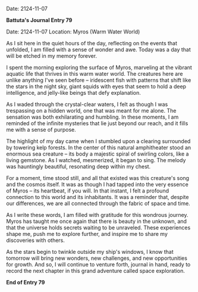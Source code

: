 Date: 2124-11-07

**Battuta's Journal Entry 79**

Date: 2124-11-07
Location: Myros (Warm Water World)

As I sit here in the quiet hours of the day, reflecting on the events that unfolded, I am filled with a sense of wonder and awe. Today was a day that will be etched in my memory forever.

I spent the morning exploring the surface of Myros, marveling at the vibrant aquatic life that thrives in this warm water world. The creatures here are unlike anything I've seen before – iridescent fish with patterns that shift like the stars in the night sky, giant squids with eyes that seem to hold a deep intelligence, and jelly-like beings that defy explanation.

As I waded through the crystal-clear waters, I felt as though I was trespassing on a hidden world, one that was meant for me alone. The sensation was both exhilarating and humbling. In these moments, I am reminded of the infinite mysteries that lie just beyond our reach, and it fills me with a sense of purpose.

The highlight of my day came when I stumbled upon a clearing surrounded by towering kelp forests. In the center of this natural amphitheater stood an enormous sea creature – its body a majestic spiral of swirling colors, like a living gemstone. As I watched, mesmerized, it began to sing. The melody was hauntingly beautiful, resonating deep within my chest.

For a moment, time stood still, and all that existed was this creature's song and the cosmos itself. It was as though I had tapped into the very essence of Myros – its heartbeat, if you will. In that instant, I felt a profound connection to this world and its inhabitants. It was a reminder that, despite our differences, we are all connected through the fabric of space and time.

As I write these words, I am filled with gratitude for this wondrous journey. Myros has taught me once again that there is beauty in the unknown, and that the universe holds secrets waiting to be unraveled. These experiences shape me, push me to explore further, and inspire me to share my discoveries with others.

As the stars begin to twinkle outside my ship's windows, I know that tomorrow will bring new wonders, new challenges, and new opportunities for growth. And so, I will continue to venture forth, journal in hand, ready to record the next chapter in this grand adventure called space exploration.

**End of Entry 79**
